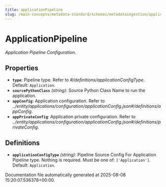 ```yaml
---
title: applicationPipeline
slug: /main-concepts/metadata-standard/schemas/metadataingestion/applicationpipeline
---
```


# ApplicationPipeline

*Application Pipeline Configuration.*

## Properties

- **`type`**: Pipeline type. Refer to *#/definitions/applicationConfigType*. Default: `Application`.
- **`sourcePythonClass`** *(string)*: Source Python Class Name to run the application.
- **`appConfig`**: Application configuration. Refer to *../entity/applications/configuration/applicationConfig.json#/definitions/appConfig*.
- **`appPrivateConfig`**: Application private configuration. Refer to *../entity/applications/configuration/applicationConfig.json#/definitions/privateConfig*.
## Definitions

- **`applicationConfigType`** *(string)*: Pipeline Source Config For Application Pipeline type. Nothing is required. Must be one of: `['Application']`. Default: `Application`.


Documentation file automatically generated at 2025-08-08 15:20:07.536378+00:00.

